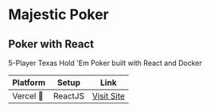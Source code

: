 # Majestic Poker

## Poker with React

5-Player Texas Hold 'Em Poker built with React and Docker

| Platform | Setup  | Link |
| -------- | ------ | ---- |
| Vercel 🚀 | ReactJS | [Visit Site](https://majestic-poker.vercel.app/) |

